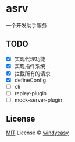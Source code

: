 # asrv

一个开发助手服务

## TODO

- [x] 实现代理功能
- [x] 实现插件系统
- [x] 拦截所有的请求
- [x] defineConfig
- [ ] cli
- [ ] repley-plugin
- [ ] mock-server-plugin

## License

[MIT](./LICENSE) License © [windyeasy](https://github.com/windyeasy)

